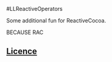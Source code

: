 #LLReactiveOperators

Some additional fun for ReactiveCocoa.

BECAUSE RAC

## [Licence](http://github.com/lawrencelomax/LLReactiveOperators/blob/master/LICENSE)
